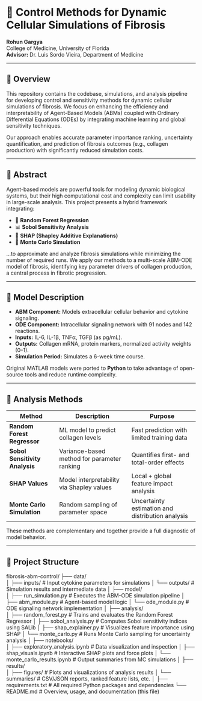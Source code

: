 # 🧬 Control Methods for Dynamic Cellular Simulations of Fibrosis

**Rohun Gargya**  
College of Medicine, University of Florida  
**Advisor:** Dr. Luis Sordo Vieira, Department of Medicine

---

## 📘 Overview

This repository contains the codebase, simulations, and analysis pipeline for developing control and sensitivity methods for dynamic cellular simulations of fibrosis. We focus on enhancing the efficiency and interpretability of Agent-Based Models (ABMs) coupled with Ordinary Differential Equations (ODEs) by integrating machine learning and global sensitivity techniques.

Our approach enables accurate parameter importance ranking, uncertainty quantification, and prediction of fibrosis outcomes (e.g., collagen production) with significantly reduced simulation costs.

---

## 🧪 Abstract

Agent-based models are powerful tools for modeling dynamic biological systems, but their high computational cost and complexity can limit usability in large-scale analysis. This project presents a hybrid framework integrating:

- 🌲 **Random Forest Regression**
- 📊 **Sobol Sensitivity Analysis**
- 🧠 **SHAP (Shapley Additive Explanations)**
- 🎲 **Monte Carlo Simulation**

...to approximate and analyze fibrosis simulations while minimizing the number of required runs. We apply our methods to a multi-scale ABM-ODE model of fibrosis, identifying key parameter drivers of collagen production, a central process in fibrotic progression.

---

## 🔬 Model Description

- **ABM Component:** Models extracellular cellular behavior and cytokine signaling.
- **ODE Component:** Intracellular signaling network with 91 nodes and 142 reactions.
- **Inputs:** IL-6, IL-1β, TNFα, TGFβ (as pg/mL).
- **Outputs:** Collagen mRNA, protein markers, normalized activity weights (0–1).
- **Simulation Period:** Simulates a 6-week time course.

Original MATLAB models were ported to **Python** to take advantage of open-source tools and reduce runtime complexity.

---

## 🧰 Analysis Methods

| Method | Description | Purpose |
|--------|-------------|---------|
| **Random Forest Regressor** | ML model to predict collagen levels | Fast prediction with limited training data |
| **Sobol Sensitivity Analysis** | Variance-based method for parameter ranking | Quantifies first- and total-order effects |
| **SHAP Values** | Model interpretability via Shapley values | Local + global feature impact analysis |
| **Monte Carlo Simulation** | Random sampling of parameter space | Uncertainty estimation and distribution analysis |

These methods are complementary and together provide a full diagnostic of model behavior.

---

## 📁 Project Structure

fibrosis-abm-control/
├── data/                    
│   ├── inputs/              # Input cytokine parameters for simulations
│   └── outputs/             # Simulation results and intermediate data
│
├── model/                   
│   ├── run_simulation.py    # Executes the ABM-ODE simulation pipeline
│   ├── abm_module.py        # Agent-based model logic
│   └── ode_module.py        # ODE signaling network implementation
│
├── analysis/                
│   ├── random_forest.py     # Trains and evaluates the Random Forest Regressor
│   ├── sobol_analysis.py    # Computes Sobol sensitivity indices using SALib
│   ├── shap_explainer.py    # Visualizes feature importance using SHAP
│   └── monte_carlo.py       # Runs Monte Carlo sampling for uncertainty analysis
│
├── notebooks/               
│   ├── exploratory_analysis.ipynb   # Data visualization and inspection
│   ├── shap_visuals.ipynb          # Interactive SHAP plots and force plots
│   └── monte_carlo_results.ipynb   # Output summaries from MC simulations
│
├── results/                 
│   ├── figures/             # Plots and visualizations of analysis results
│   └── summaries/           # CSV/JSON reports, ranked feature lists, etc.
│
├── requirements.txt         # All required Python packages and dependencies
└── README.md                # Overview, usage, and documentation (this file)
